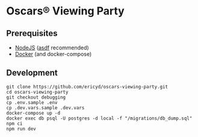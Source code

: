 # Oscars® Viewing Party

## Prerequisites

- [NodeJS](https://nodejs.org/en) ([asdf](https://asdf-vm.com/) recommended)
- [Docker](https://www.docker.com/) (and docker-compose)

## Development

```shell
git clone https://github.com/ericyd/oscars-viewing-party.git
cd oscars-viewing-party
git checkout debugging
cp .env.sample .env
cp .dev.vars.sample .dev.vars
docker-compose up -d
docker exec db psql -U postgres -d local -f "/migrations/db_dump.sql"
npm ci
npm run dev
```
